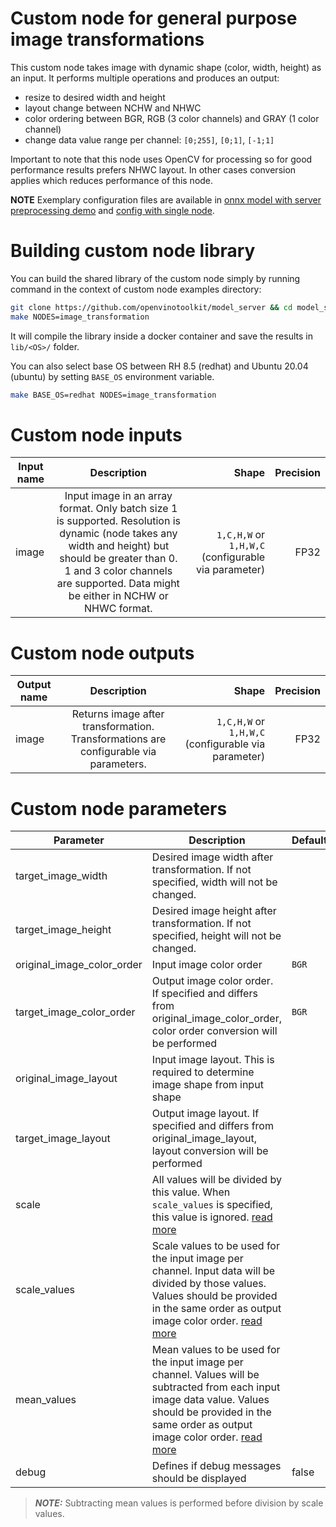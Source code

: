 # Custom node for general purpose image transformations 

This custom node takes image with dynamic shape (color, width, height) as an input. It performs multiple operations and produces an output:
- resize to desired width and height
- layout change between NCHW and NHWC
- color ordering between BGR, RGB (3 color channels) and GRAY (1 color channel)
- change data value range per channel: `[0;255]`, `[0;1]`, `[-1;1]`

Important to note that this node uses OpenCV for processing so for good performance results prefers NHWC layout.
In other cases conversion applies which reduces performance of this node.

**NOTE** Exemplary configuration files are available in [onnx model with server preprocessing demo](https://github.com/openvinotoolkit/model_server/tree/releases/2024/0/demos/using_onnx_model/python) and [config with single node](example_config.json).

# Building custom node library

You can build the shared library of the custom node simply by running command in the context of custom node examples directory:
```bash
git clone https://github.com/openvinotoolkit/model_server && cd model_server/src/custom_nodes
make NODES=image_transformation
```
It will compile the library inside a docker container and save the results in `lib/<OS>/` folder.

You can also select base OS between RH 8.5 (redhat) and Ubuntu 20.04 (ubuntu) by setting `BASE_OS` environment variable.
```bash
make BASE_OS=redhat NODES=image_transformation
```

# Custom node inputs

| Input name       | Description           | Shape  | Precision |
| ------------- |:-------------:| -----:| ------:|
| image      | Input image in an array format. Only batch size 1 is supported. Resolution is dynamic (node takes any width and height) but should be greater than 0. 1 and 3 color channels are supported. Data might be either in NCHW or NHWC format. | `1,C,H,W` or `1,H,W,C` (configurable via parameter) | FP32 |


# Custom node outputs

| Output name        | Description           | Shape  | Precision |
| ------------- |:-------------:| -----:| -------:|
| image      | Returns image after transformation. Transformations are configurable via parameters.  | `1,C,H,W` or `1,H,W,C` (configurable via parameter) | FP32 |

# Custom node parameters

| Parameter        | Description           | Default  | Required |
| ------------- | ------------- | ------------- | ----------- |
| target_image_width  | Desired image width after transformation. If not specified, width will not be changed. |  |  |
| target_image_height  | Desired image height after transformation. If not specified, height will not be changed. |  |  |
| original_image_color_order  | Input image color order | `BGR` |  |
| target_image_color_order  | Output image color order. If specified and differs from original_image_color_order, color order conversion will be performed | `BGR` |  |
| original_image_layout  | Input image layout. This is required to determine image shape from input shape | | &check; |
| target_image_layout  | Output image layout. If specified and differs from original_image_layout, layout conversion will be performed | | |
| scale  | All values will be divided by this value. When `scale_values` is specified, this value is ignored. [read more](https://docs.openvino.ai/2024/openvino_docs_MO_DG_Additional_Optimization_Use_Cases.html#specifying-mean-and-scale-values) | | |
| scale_values  | Scale values to be used for the input image per channel. Input data will be divided by those values. Values should be provided in the same order as output image color order. [read more](https://docs.openvino.ai/2024/openvino_docs_MO_DG_Additional_Optimization_Use_Cases.html#specifying-mean-and-scale-values) | | |
| mean_values  | Mean values to be used for the input image per channel. Values will be subtracted from each input image data value. Values should be provided in the same order as output image color order. [read more](https://docs.openvino.ai/2024/openvino_docs_MO_DG_Additional_Optimization_Use_Cases.html#specifying-mean-and-scale-values) | | |
| debug  | Defines if debug messages should be displayed | false | |

> **_NOTE:_**  Subtracting mean values is performed before division by scale values.
